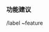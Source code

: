 <!--
    这是用于描述功能建议的 Issue 模板，
    请按照下面的指引填写。
    （请不要将内容填在注释内）
-->

### 功能建议

<!--
    请在此处填写建议
-->

/label ~feature
